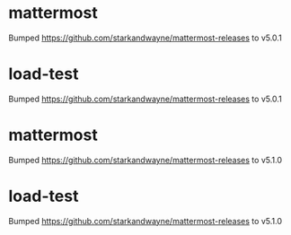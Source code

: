 
# mattermost
Bumped https://github.com/starkandwayne/mattermost-releases to v5.0.1

# load-test
Bumped https://github.com/starkandwayne/mattermost-releases to v5.0.1

# mattermost
Bumped https://github.com/starkandwayne/mattermost-releases to v5.1.0

# load-test
Bumped https://github.com/starkandwayne/mattermost-releases to v5.1.0

